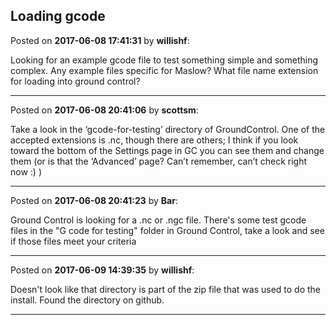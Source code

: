 ## Loading gcode
Posted on **2017-06-08 17:41:31** by **willishf**:

Looking for an example gcode file to test something simple and something complex. Any example files specific for Maslow? What file name extension for loading into ground control?

---

Posted on **2017-06-08 20:41:06** by **scottsm**:

Take a look in the ‘gcode-for-testing’ directory of GroundControl. One of the accepted extensions is .nc, though there are others; I think if you look toward the bottom of the Settings page in GC you can see them and change them (or is that the ‘Advanced’ page? Can’t remember, can’t check right now :) )

---

Posted on **2017-06-08 20:41:23** by **Bar**:

Ground Control is looking for a .nc or .ngc file. There's some test gcode files in the "G code for testing" folder in Ground Control, take a look and see if those files meet your criteria

---

Posted on **2017-06-09 14:39:35** by **willishf**:

Doesn't look like that directory is part of the zip file that was used to do the install. Found the directory on github.

---


